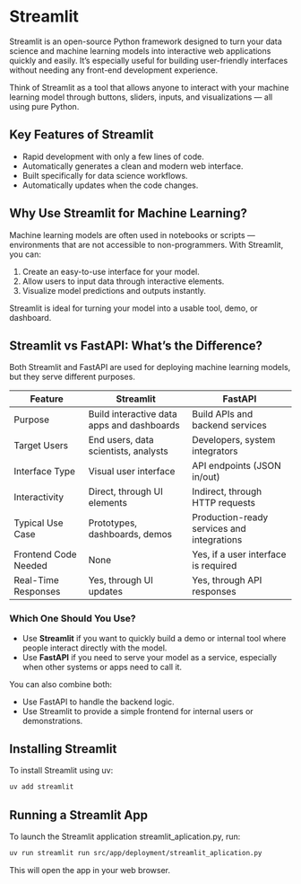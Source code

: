 # Streamlit

Streamlit is an open-source Python framework designed to turn your data science and machine learning models into interactive web applications quickly and easily. It’s especially useful for building user-friendly interfaces without needing any front-end development experience.

Think of Streamlit as a tool that allows anyone to interact with your machine learning model through buttons, sliders, inputs, and visualizations — all using pure Python.

## Key Features of Streamlit

- Rapid development with only a few lines of code.
- Automatically generates a clean and modern web interface.
- Built specifically for data science workflows.
- Automatically updates when the code changes.

## Why Use Streamlit for Machine Learning?

Machine learning models are often used in notebooks or scripts — environments that are not accessible to non-programmers. With Streamlit, you can:

1. Create an easy-to-use interface for your model.
2. Allow users to input data through interactive elements.
3. Visualize model predictions and outputs instantly.

Streamlit is ideal for turning your model into a usable tool, demo, or dashboard.

## Streamlit vs FastAPI: What’s the Difference?

Both Streamlit and FastAPI are used for deploying machine learning models, but they serve different purposes.

| Feature                  | Streamlit                                 | FastAPI                                         |
|--------------------------|--------------------------------------------|--------------------------------------------------|
| Purpose                  | Build interactive data apps and dashboards | Build APIs and backend services                  |
| Target Users             | End users, data scientists, analysts        | Developers, system integrators                   |
| Interface Type           | Visual user interface                      | API endpoints (JSON in/out)                      |
| Interactivity            | Direct, through UI elements                | Indirect, through HTTP requests                  |
| Typical Use Case         | Prototypes, dashboards, demos              | Production-ready services and integrations       |
| Frontend Code Needed     | None                                        | Yes, if a user interface is required             |
| Real-Time Responses      | Yes, through UI updates                    | Yes, through API responses                       |

### Which One Should You Use?

- Use **Streamlit** if you want to quickly build a demo or internal tool where people interact directly with the model.
- Use **FastAPI** if you need to serve your model as a service, especially when other systems or apps need to call it.

You can also combine both:

- Use FastAPI to handle the backend logic.
- Use Streamlit to provide a simple frontend for internal users or demonstrations.

## Installing Streamlit

To install Streamlit using uv:

```bash
uv add streamlit
```

## Running a Streamlit App

To launch the Streamlit application streamlit_aplication.py, run:

```bash
uv run streamlit run src/app/deployment/streamlit_aplication.py
```

This will open the app in your web browser.
